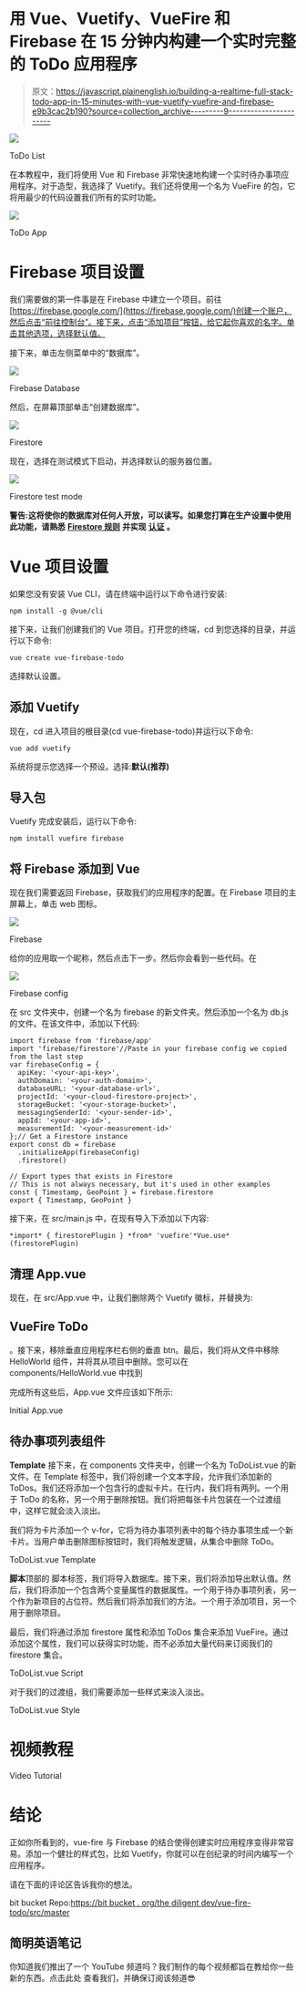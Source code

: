 # 用 Vue、Vuetify、VueFire 和 Firebase 在 15 分钟内构建一个实时完整的 ToDo 应用程序

> 原文：<https://javascript.plainenglish.io/building-a-realtime-full-stack-todo-app-in-15-minutes-with-vue-vuetify-vuefire-and-firebase-e9b3cac2b190?source=collection_archive---------9----------------------->

![](img/84b910b2be99cd24ad328fa550a65f60.png)

ToDo List

在本教程中，我们将使用 Vue 和 Firebase 非常快速地构建一个实时待办事项应用程序。对于造型，我选择了 Vuetify。我们还将使用一个名为 VueFire 的包，它将用最少的代码设置我们所有的实时功能。

![](img/ecc37ee72fdc7e4bdf3e1bb4366254a5.png)

ToDo App

# Firebase 项目设置

我们需要做的第一件事是在 Firebase 中建立一个项目。前往[https://firebase.google.com/](https://firebase.google.com/)创建一个账户，然后点击“前往控制台”。接下来，点击“添加项目”按钮，给它起你喜欢的名字。单击其他选项，选择默认值。

接下来，单击左侧菜单中的“数据库”。

![](img/21d13376722a27cac29dbdd8d40f93ca.png)

Firebase Database

然后，在屏幕顶部单击“创建数据库”。

![](img/3a50c9a24cc2f7f83b8818fccdcb4462.png)

Firestore

现在，选择在测试模式下启动，并选择默认的服务器位置。

![](img/c051d7e595caefc1af58c41221cece12.png)

Firestore test mode

**警告:这将使你的数据库对任何人开放，可以读写。如果您打算在生产设置中使用此功能，请熟悉** [**Firestore 规则**](https://firebase.google.com/docs/firestore/security/get-started) **并实现** [**认证**](https://firebase.google.com/docs/auth) **。**

# Vue 项目设置

如果您没有安装 Vue CLI，请在终端中运行以下命令进行安装:

```
npm install -g @vue/cli
```

接下来，让我们创建我们的 Vue 项目。打开您的终端，cd 到您选择的目录，并运行以下命令:

```
vue create vue-firebase-todo
```

选择默认设置。

## 添加 Vuetify

现在，cd 进入项目的根目录(cd vue-firebase-todo)并运行以下命令:

```
vue add vuetify
```

系统将提示您选择一个预设。选择:**默认(推荐)**

## 导入包

Vuetify 完成安装后，运行以下命令:

```
npm install vuefire firebase
```

## 将 Firebase 添加到 Vue

现在我们需要返回 Firebase，获取我们的应用程序的配置。在 Firebase 项目的主屏幕上，单击 web 图标。

![](img/1c883a9d18d0ea52905a387e0250cfb0.png)

Firebase

给你的应用取一个昵称，然后点击下一步。然后你会看到一些代码。在

![](img/4d195b7d9f318d9dab2f9eabbbd88d64.png)

Firebase config

在 src 文件夹中，创建一个名为 firebase 的新文件夹。然后添加一个名为 db.js 的文件。在该文件中，添加以下代码:

```
import firebase from 'firebase/app'
import 'firebase/firestore'//Paste in your firebase config we copied from the last step
var firebaseConfig = {  
  apiKey: '<your-api-key>',
  authDomain: '<your-auth-domain>',
  databaseURL: '<your-database-url>',
  projectId: '<your-cloud-firestore-project>',
  storageBucket: '<your-storage-bucket>',
  messagingSenderId: '<your-sender-id>',
  appId: '<your-app-id>',
  measurementId: '<your-measurement-id>'
};// Get a Firestore instance
export const db = firebase
  .initializeApp(firebaseConfig)
  .firestore()

// Export types that exists in Firestore
// This is not always necessary, but it's used in other examples
const { Timestamp, GeoPoint } = firebase.firestore
export { Timestamp, GeoPoint }
```

接下来，在 src/main.js 中，在现有导入下添加以下内容:

```
*import* { firestorePlugin } *from* 'vuefire'*Vue.use*(firestorePlugin)
```

## 清理 App.vue

现在，在 src/App.vue 中，让我们删除两个 Vuetify 徽标，并替换为:

## VueFire ToDo

。接下来，移除垂直应用程序栏右侧的垂直 btn。最后，我们将从文件中移除 HelloWorld 组件，并将其从项目中删除。您可以在 components/HelloWorld.vue 中找到

完成所有这些后，App.vue 文件应该如下所示:

Initial App.vue

## 待办事项列表组件

**Template**
接下来，在 components 文件夹中，创建一个名为 ToDoList.vue 的新文件。在 Template 标签中，我们将创建一个文本字段，允许我们添加新的 ToDos。我们还将添加一个包含行的虚拟卡片。在行内，我们将有两列。一个用于 ToDo 的名称，另一个用于删除按钮。我们将把每张卡片包装在一个过渡组中，这样它就会淡入淡出。

我们将为卡片添加一个 v-for，它将为待办事项列表中的每个待办事项生成一个新卡片。当用户单击删除图标按钮时，我们将触发逻辑，从集合中删除 ToDo。

ToDoList.vue Template

**脚本**顶部的
脚本标签，我们将导入数据库。接下来，我们将添加导出默认值。然后，我们将添加一个包含两个变量属性的数据属性。一个用于待办事项列表，另一个作为新项目的占位符。然后我们将添加我们的方法。一个用于添加项目，另一个用于删除项目。

最后，我们将通过添加 firestore 属性和添加 ToDos 集合来添加 VueFire。通过添加这个属性，我们可以获得实时功能，而不必添加大量代码来订阅我们的 firestore 集合。

ToDoList.vue Script

对于我们的过渡组，我们需要添加一些样式来淡入淡出。

ToDoList.vue Style

# 视频教程

Video Tutorial

# 结论

正如你所看到的，vue-fire 与 Firebase 的结合使得创建实时应用程序变得非常容易。添加一个健壮的样式包，比如 Vuetify，你就可以在创纪录的时间内编写一个应用程序。

请在下面的评论区告诉我你的想法。

bit bucket Repo:[https://bit bucket . org/the diligent dev/vue-fire-todo/src/master](https://bitbucket.org/TheDiligentDev/vue-fire-todo/src/master/)

## **简明英语笔记**

你知道我们推出了一个 YouTube 频道吗？我们制作的每个视频都旨在教给你一些新的东西。点击此处 查看我们，并确保订阅该频道😎
